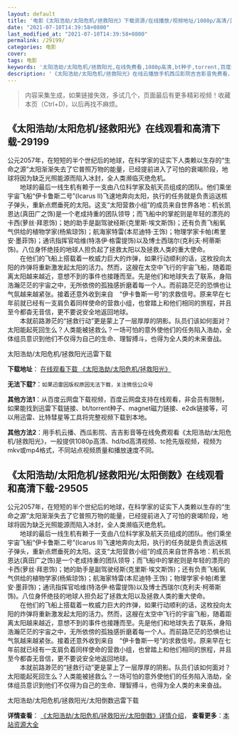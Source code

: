 ```yaml
---
layout: default
title: '电影《太阳浩劫/太阳危机/拯救阳光》下载资源/在线播放/视频地址/1080p/高清/蓝光'
date: "2021-07-10T14:39:58+0800"
last_modified_at: "2021-07-10T14:39:58+0800"
permalink: /29199/
categories: 电影
cover:
tags: 电影
keywords: '太阳浩劫/太阳危机/拯救阳光,在线免费看,1080p高清,bt种子,torrent,百度云盘,magnet,磁力链,迅雷下载资源'
description: '《太阳浩劫/太阳危机/拯救阳光》在线云播放手机西瓜影院吉吉影音免费看，1080p高清bd/hd未删减完整版和tc抢先枪版，mkv/mp4格式，附带bt/torrent种子、magnet/磁力链、百度云盘、网盘资源迅雷下载链接'
---
```


>内容采集生成，如果链接失效，多试几个，页面最后有更多精彩视频！收藏本页（Ctrl+D)，以后再找不麻烦。


## 《太阳浩劫/太阳危机/拯救阳光》在线观看和高清下载-29199

公元2057年，在短短的半个世纪后的地球，在科学家的证实下人类赖以生存的“生命之源”太阳渐渐失去了它普照万物的能量，已经提前进入了可怕的衰竭阶段，地球将因为缺乏光照能源而陷入冰封，全人类濒临灭绝危机。<br />　　地球的最后一线生机有赖于一支由八位科学家及航天员组成的团队。他们乘坐宇宙飞船&ldquo;伊卡鲁斯二号”(Icarus II)飞速地奔向太阳，执行的任务就是负责运送核子弹头，重新点燃垂死的太阳。这支&ldquo;太阳营救小组”的成员来自世界各地：机长凯恩达(真田广之饰)是一个老成持重的团队领导；而飞船中的掌舵则是年轻的漂亮的卡西(萝丝·拜恩饰)；她的助手是副驾驶经斯(克里斯&middot;埃文斯饰)；还有负责飞船氧气供给的植物学家(杨紫琼饰)；航海家特雷(本尼迪特·王饰)；物理学家卡帕(希里安&middot;墨菲饰)；通讯指挥官哈维(特洛伊&middot;格雷提饰)以及博士西瑞尔(克利夫&middot;柯蒂斯饰)。八位身怀绝技的地球人担负起了拯救太阳以及拯救人类的重大使命。<br />　　在他们的飞船上搭载着一枚威力巨大的炸弹，如果行动顺利的话，这枚投向太阳的炸弹将重新激发起太阳的活力。然而，这艘在太空中飞行的宇宙飞船，随着距离太阳越来越近，意想不到的事件也接踵而至。先是他们和地球失去了联系，身陷浩瀚茫茫的宇宙之中，无所依傍的孤独感折磨着每一个人。而前路茫茫的恐惧也让气氛越来越紧张。接着还意外收到来自　“伊卡鲁斯一号&rdquo;的求救信号。原来早在七年前就已经有一支肩负着同样使命的营救小组，也曾踏上和他们相同的旅程，并且至今都杳无音信，更不要说安全地返回地球。<br />　　本就前路渺茫的&ldquo;拯救行动”更是蒙上了一层厚厚的阴影。队员们该如何面对？太阳能起死回生么？人类能被拯救么？一场可怕的意外使他们的任务陷入浩劫，全体组员意识到他们不仅得为自己的生命、理智搏斗，也得为全人类的未来奋战。


太阳浩劫/太阳危机/拯救阳光迅雷下载

**下载地址**： [在线观看下载 《太阳浩劫/太阳危机/拯救阳光》](https://www.993dy.com//vod-detail-id-19384.html) 


**无法下载?**：`如果迅雷因版权原因无法下载，关注微信公众号 `

**其他方法1**：从百度云网盘下载视频，百度云网盘支持在线观看，非会员有限制，如果能找到迅雷下载链接、bt/torrent种子、magnet磁力链接、e2dk链接等，可以用迅雷、比特彗星等工具将完整视频下载到本地。

**其他方法2**：用手机云播、西瓜影院、吉吉影音等在线免费观看《太阳浩劫/太阳危机/拯救阳光》，一般提供1080p高清、hd/bd高清视频、tc抢先版视频，视频为mkv或mp4格式，不同站点视频质量和播放速度不同。


## 《太阳浩劫/太阳危机/拯救阳光/太阳倒数》在线观看和高清下载-29505

公元2057年，在短短的半个世纪后的地球，在科学家的证实下人类赖以生存的“生命之源”太阳渐渐失去了它普照万物的能量，已经提前进入了可怕的衰竭阶段，地球将因为缺乏光照能源而陷入冰封，全人类濒临灭绝危机。<br />　　地球的最后一线生机有赖于一支由八位科学家及航天员组成的团队。他们乘坐宇宙飞船&ldquo;伊卡鲁斯二号”(Icarus II)飞速地奔向太阳，执行的任务就是负责运送核子弹头，重新点燃垂死的太阳。这支&ldquo;太阳营救小组”的成员来自世界各地：机长凯恩达(真田广之饰)是一个老成持重的团队领导；而飞船中的掌舵则是年轻的漂亮的卡西(萝丝·拜恩饰)；她的助手是副驾驶经斯(克里斯&middot;埃文斯饰)；还有负责飞船氧气供给的植物学家(杨紫琼饰)；航海家特雷(本尼迪特·王饰)；物理学家卡帕(希里安&middot;墨菲饰)；通讯指挥官哈维(特洛伊&middot;格雷提饰)以及博士西瑞尔(克利夫&middot;柯蒂斯饰)。八位身怀绝技的地球人担负起了拯救太阳以及拯救人类的重大使命。<br />　　在他们的飞船上搭载着一枚威力巨大的炸弹，如果行动顺利的话，这枚投向太阳的炸弹将重新激发起太阳的活力。然而，这艘在太空中飞行的宇宙飞船，随着距离太阳越来越近，意想不到的事件也接踵而至。先是他们和地球失去了联系，身陷浩瀚茫茫的宇宙之中，无所依傍的孤独感折磨着每一个人。而前路茫茫的恐惧也让气氛越来越紧张。接着还意外收到来自　“伊卡鲁斯一号&rdquo;的求救信号。原来早在七年前就已经有一支肩负着同样使命的营救小组，也曾踏上和他们相同的旅程，并且至今都杳无音信，更不要说安全地返回地球。<br />　　本就前路渺茫的&ldquo;拯救行动”更是蒙上了一层厚厚的阴影。队员们该如何面对？太阳能起死回生么？人类能被拯救么？一场可怕的意外使他们的任务陷入浩劫，全体组员意识到他们不仅得为自己的生命、理智搏斗，也得为全人类的未来奋战。


太阳浩劫/太阳危机/拯救阳光/太阳倒数迅雷下载

**详情查看**： [《太阳浩劫/太阳危机/拯救阳光/太阳倒数》详情介绍](/movie/29505/)， **查看更多**：[本站资源大全](/movie/t/all/)

